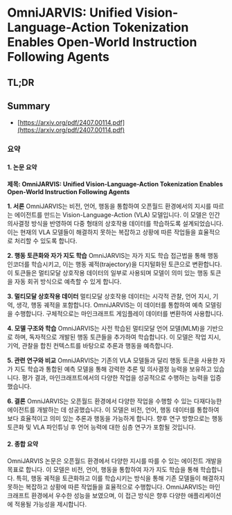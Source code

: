 # OmniJARVIS: Unified Vision-Language-Action Tokenization Enables Open-World Instruction Following Agents
## TL;DR
## Summary
- [https://arxiv.org/pdf/2407.00114.pdf](https://arxiv.org/pdf/2407.00114.pdf)

### 요약

#### 1. 논문 요약
**제목: OmniJARVIS: Unified Vision-Language-Action Tokenization Enables Open-World Instruction Following Agents**

**1. 서론**
OmniJARVIS는 비전, 언어, 행동을 통합하여 오픈월드 환경에서의 지시를 따르는 에이전트를 만드는 Vision-Language-Action (VLA) 모델입니다. 이 모델은 인간 의사결정 방식을 반영하여 다중 형태의 상호작용 데이터를 학습하도록 설계되었습니다. 이는 현재의 VLA 모델들이 해결하지 못하는 복잡하고 상황에 따른 작업들을 효율적으로 처리할 수 있도록 합니다.

**2. 행동 토큰화와 자가 지도 학습**
OmniJARVIS는 자가 지도 학습 접근법을 통해 행동 인코더를 학습시키고, 이는 행동 궤적(trajectory)을 디지털화된 토큰으로 변환합니다. 이 토큰들은 멀티모달 상호작용 데이터의 일부로 사용되며 모델이 의미 있는 행동 토큰을 자동 회귀 방식으로 예측할 수 있게 합니다.

**3. 멀티모달 상호작용 데이터**
멀티모달 상호작용 데이터는 시각적 관찰, 언어 지시, 기억, 생각, 행동 궤적을 포함합니다. OmniJARVIS는 이 데이터를 통합하여 예측 모델링을 수행합니다. 구체적으로는 마인크래프트 게임플레이 데이터를 변환하여 사용합니다.

**4. 모델 구조와 학습**
OmniJARVIS는 사전 학습된 멀티모달 언어 모델(MLM)을 기반으로 하며, 독자적으로 개발된 행동 토큰들을 추가하여 학습합니다. 이 모델은 작업 지시, 기억, 관찰을 합친 컨텍스트를 바탕으로 추론과 행동을 예측합니다.

**5. 관련 연구와 비교**
OmniJARVIS는 기존의 VLA 모델들과 달리 행동 토큰을 사용한 자가 지도 학습과 통합된 예측 모델을 통해 강력한 추론 및 의사결정 능력을 보유하고 있습니다. 평가 결과, 마인크래프트에서의 다양한 작업을 성공적으로 수행하는 능력을 입증했습니다.

**6. 결론**
OmniJARVIS는 오픈월드 환경에서 다양한 작업을 수행할 수 있는 다재다능한 에이전트를 개발하는 데 성공했습니다. 이 모델은 비전, 언어, 행동 데이터를 통합하여 보다 효율적이고 의미 있는 추론과 행동을 가능하게 합니다. 향후 연구 방향으로는 행동 토큰화 및 VLA 파인튜닝 후 언어 능력에 대한 심층 연구가 포함될 것입니다.

#### 2. 종합 요약
OmniJARVIS 논문은 오픈월드 환경에서 다양한 지시를 따를 수 있는 에이전트 개발을 목표로 합니다. 이 모델은 비전, 언어, 행동을 통합하여 자가 지도 학습을 통해 학습합니다. 특히, 행동 궤적을 토큰화하고 이를 학습시키는 방식을 통해 기존 모델들이 해결하지 못하는 복잡하고 상황에 따른 작업들을 효율적으로 수행합니다. OmniJARVIS는 마인크래프트 환경에서 우수한 성능을 보였으며, 이 접근 방식은 향후 다양한 애플리케이션에 적용될 가능성을 제시합니다.
